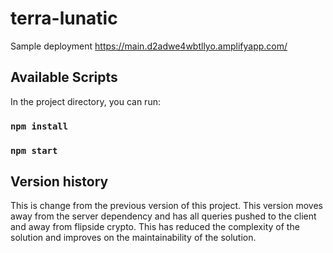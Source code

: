 # terra-lunatic

Sample deployment https://main.d2adwe4wbtllyo.amplifyapp.com/

## Available Scripts

In the project directory, you can run:

### `npm install`
### `npm start`

## Version history

This is change from the previous version of this project. This version moves away from the server dependency and has all queries pushed to the client and away from flipside crypto. This has reduced the complexity of the solution and improves on the maintainability of the solution.
